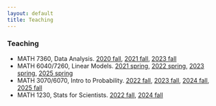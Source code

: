 ```yaml
---
layout: default
title: Teaching
---
```


### Teaching

* MATH 7360, Data Analysis. [2020 fall](https://tulane-math7360.github.io/), [2021 fall](https://tulane-math-7360-2021.github.io/index.html),  [2023 fall](https://tulane-math-7360-2023.github.io/index.html)
* MATH 6040/7260, Linear Models. [2021 spring](https://tulane-math-7260.github.io/2021Spring/index.html), [2022 spring](https://tulane-math-7260.github.io/2022Spring/index.html), [2023 spring](https://tulane-math-7260.github.io/2023Spring/index.html),  [2025 spring](https://tulane-math-7260.github.io/2025Spring/index.html)
* MATH 3070/6070, Intro to Probability. [2022 fall](https://tulane-math-3070.github.io/2022Fall), [2023 fall](https://tulane-math-3070.github.io/2023Fall), [2024 fall](https://tulane-math-3070.github.io/2024Fall), [2025 fall](https://tulane-math-3070.github.io/2025Fall)
* MATH 1230, Stats for Scientists. [2022 fall](https://tulane.instructure.com/courses/2255170), [2024 fall](https://tulane.instructure.com/courses/2285293)